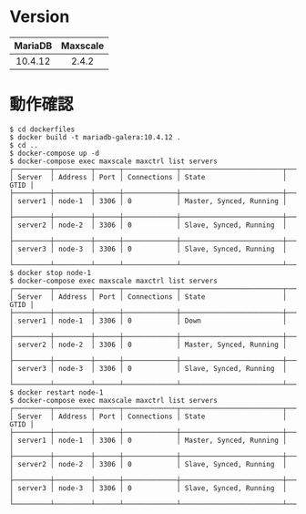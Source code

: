 # Version

|MariaDB|Maxscale|
|:-----:|:-----:|
|10.4.12|2.4.2|

# 動作確認

    $ cd dockerfiles
    $ docker build -t mariadb-galera:10.4.12 .
    $ cd ..
    $ docker-compose up -d
    $ docker-compose exec maxscale maxctrl list servers
    ┌─────────┬─────────┬──────┬─────────────┬─────────────────────────┬──────┐
    │ Server  │ Address │ Port │ Connections │ State                   │ GTID │
    ├─────────┼─────────┼──────┼─────────────┼─────────────────────────┼──────┤
    │ server1 │ node-1  │ 3306 │ 0           │ Master, Synced, Running │      │
    ├─────────┼─────────┼──────┼─────────────┼─────────────────────────┼──────┤
    │ server2 │ node-2  │ 3306 │ 0           │ Slave, Synced, Running  │      │
    ├─────────┼─────────┼──────┼─────────────┼─────────────────────────┼──────┤
    │ server3 │ node-3  │ 3306 │ 0           │ Slave, Synced, Running  │      │
    └─────────┴─────────┴──────┴─────────────┴─────────────────────────┴──────┘
    $ docker stop node-1
    $ docker-compose exec maxscale maxctrl list servers
    ┌─────────┬─────────┬──────┬─────────────┬─────────────────────────┬──────┐
    │ Server  │ Address │ Port │ Connections │ State                   │ GTID │
    ├─────────┼─────────┼──────┼─────────────┼─────────────────────────┼──────┤
    │ server1 │ node-1  │ 3306 │ 0           │ Down                    │      │
    ├─────────┼─────────┼──────┼─────────────┼─────────────────────────┼──────┤
    │ server2 │ node-2  │ 3306 │ 0           │ Master, Synced, Running │      │
    ├─────────┼─────────┼──────┼─────────────┼─────────────────────────┼──────┤
    │ server3 │ node-3  │ 3306 │ 0           │ Slave, Synced, Running  │      │
    └─────────┴─────────┴──────┴─────────────┴─────────────────────────┴──────┘
    $ docker restart node-1
    $ docker-compose exec maxscale maxctrl list servers
    ┌─────────┬─────────┬──────┬─────────────┬─────────────────────────┬──────┐
    │ Server  │ Address │ Port │ Connections │ State                   │ GTID │
    ├─────────┼─────────┼──────┼─────────────┼─────────────────────────┼──────┤
    │ server1 │ node-1  │ 3306 │ 0           │ Master, Synced, Running │      │
    ├─────────┼─────────┼──────┼─────────────┼─────────────────────────┼──────┤
    │ server2 │ node-2  │ 3306 │ 0           │ Slave, Synced, Running  │      │
    ├─────────┼─────────┼──────┼─────────────┼─────────────────────────┼──────┤
    │ server3 │ node-3  │ 3306 │ 0           │ Slave, Synced, Running  │      │
    └─────────┴─────────┴──────┴─────────────┴─────────────────────────┴──────┘

